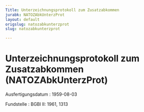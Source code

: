 ```yaml
---
Title: Unterzeichnungsprotokoll zum Zusatzabkommen
jurabk: NATOZAbkUnterzProt
layout: default
origslug: natozabkunterzprot
slug: natozabkunterzprot

---
```


# Unterzeichnungsprotokoll zum Zusatzabkommen (NATOZAbkUnterzProt)

Ausfertigungsdatum
:   1959-08-03

Fundstelle
:   BGBl II: 1961, 1313


